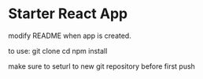# Starter React App

modify README when app is created.

to use: git clone <git url> <new project name>
cd <new repo>
npm install

make sure to seturl to new git repository before first push
